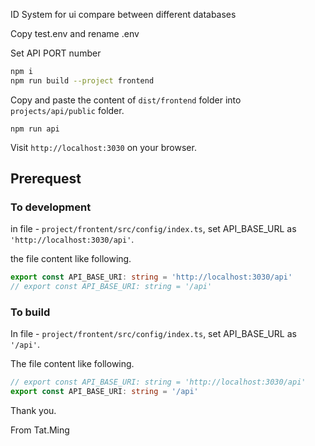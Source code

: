 ID System for ui compare between different databases

Copy test.env and rename .env 

Set API PORT number


```bash
npm i
npm run build --project frontend
```
Copy and paste the content of `dist/frontend` folder into `projects/api/public` folder.

```
npm run api
```

Visit `http://localhost:3030` on your browser.


## Prerequest
### To development

in file - `project/frontent/src/config/index.ts`, set API_BASE_URL as `'http://localhost:3030/api'`.

the file content like following.

```typescript
export const API_BASE_URI: string = 'http://localhost:3030/api'
// export const API_BASE_URI: string = '/api'
```

### To build

In file - `project/frontent/src/config/index.ts`, set API_BASE_URL as `'/api'`.

The file content like following.

```typescript
// export const API_BASE_URI: string = 'http://localhost:3030/api'
export const API_BASE_URI: string = '/api'
```

Thank you.

From Tat.Ming